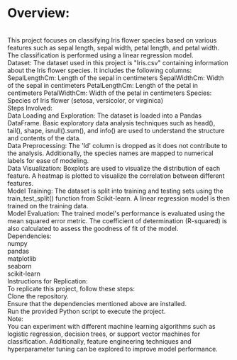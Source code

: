 # Overview:
<br>
This project focuses on classifying Iris flower species based on various features such as sepal length, sepal width, petal length, and petal width. The classification is performed using a linear regression model.
<br>
Dataset:
The dataset used in this project is "Iris.csv" containing information about the Iris flower species. It includes the following columns:
<br>
SepalLengthCm: Length of the sepal in centimeters
SepalWidthCm: Width of the sepal in centimeters
PetalLengthCm: Length of the petal in centimeters
PetalWidthCm: Width of the petal in centimeters
Species: Species of Iris flower (setosa, versicolor, or virginica)
<br>
Steps Involved:
<br>
Data Loading and Exploration: The dataset is loaded into a Pandas DataFrame. Basic exploratory data analysis techniques such as head(), tail(), shape, isnull().sum(), and info() are used to understand the structure and contents of the data.
<br>
Data Preprocessing: The 'Id' column is dropped as it does not contribute to the analysis. Additionally, the species names are mapped to numerical labels for ease of modeling.
<br>
Data Visualization: Boxplots are used to visualize the distribution of each feature. A heatmap is plotted to visualize the correlation between different features.
<br>
Model Training: The dataset is split into training and testing sets using the train_test_split() function from Scikit-learn. A linear regression model is then trained on the training data.
<br>
Model Evaluation: The trained model's performance is evaluated using the mean squared error metric. The coefficient of determination (R-squared) is also calculated to assess the goodness of fit of the model.
<br>
Dependencies:
<br>
numpy
<br>
pandas
<br>
matplotlib
<br>
seaborn
<br>
scikit-learn
<br>
Instructions for Replication:
<br>
To replicate this project, follow these steps:
<br>
Clone the repository.
<br>
Ensure that the dependencies mentioned above are installed.
<br>
Run the provided Python script to execute the project.
<br>
Note:
<br>
You can experiment with different machine learning algorithms such as logistic regression, decision trees, or support vector machines for classification. Additionally, feature engineering techniques and hyperparameter tuning can be explored to improve model performance.